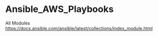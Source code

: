 # Ansible_AWS_Playbooks
All Modules
https://docs.ansible.com/ansible/latest/collections/index_module.html

